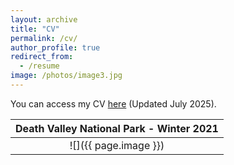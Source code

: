 ```yaml
---
layout: archive
title: "CV"
permalink: /cv/
author_profile: true
redirect_from:
  - /resume
image: /photos/image3.jpg
---
```


You can access my CV [here](http://benshaver.github.io/files/BSCV.pdf) (Updated July 2025).

| <b>Death Valley National Park - Winter 2021</b>|
|:--:|
| ![]({{ page.image }}) | 

